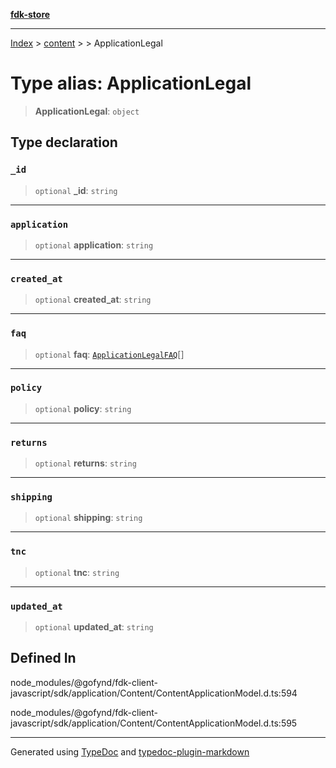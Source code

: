 [**fdk-store**](../../../README.md)
***

[Index](../../../API.md) > [content](../../README.md) > [<internal>](../README.md) > ApplicationLegal

# Type alias: ApplicationLegal

> **ApplicationLegal**: `object`

## Type declaration

### `_id`

> `optional` **\_id**: `string`

***

### `application`

> `optional` **application**: `string`

***

### `created_at`

> `optional` **created\_at**: `string`

***

### `faq`

> `optional` **faq**: [`ApplicationLegalFAQ`](type-alias.ApplicationLegalFAQ.md)[]

***

### `policy`

> `optional` **policy**: `string`

***

### `returns`

> `optional` **returns**: `string`

***

### `shipping`

> `optional` **shipping**: `string`

***

### `tnc`

> `optional` **tnc**: `string`

***

### `updated_at`

> `optional` **updated\_at**: `string`

## Defined In

node\_modules/@gofynd/fdk-client-javascript/sdk/application/Content/ContentApplicationModel.d.ts:594

node\_modules/@gofynd/fdk-client-javascript/sdk/application/Content/ContentApplicationModel.d.ts:595

***
Generated using [TypeDoc](https://typedoc.org/) and [typedoc-plugin-markdown](https://www.npmjs.com/package/typedoc-plugin-markdown)

